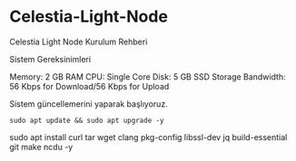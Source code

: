 # Celestia-Light-Node
Celestia Light Node Kurulum Rehberi

Sistem Gereksinimleri

Memory: 2 GB RAM
CPU: Single Core
Disk: 5 GB SSD Storage
Bandwidth: 56 Kbps for Download/56 Kbps for Upload

Sistem güncellemerini yaparak başlıyoruz.

```sudo apt update && sudo apt upgrade -y```

sudo apt install curl tar wget clang pkg-config libssl-dev jq build-essential \
git make ncdu -y

